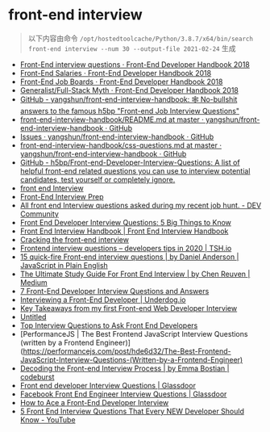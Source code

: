 
front-end interview
===================


> 以下内容由命令 `/opt/hostedtoolcache/Python/3.8.7/x64/bin/search front-end interview --num 30 --output-file 2021-02-24` 生成

- [Front-End interview questions · Front-End Developer Handbook 2018](https://frontendmasters.com/books/front-end-handbook/2018/practice/interview-q.html)
- [Front-End Salaries · Front-End Developer Handbook 2018](https://frontendmasters.com/books/front-end-handbook/2018/practice/salaries.html)
- [Front-End Job Boards · Front-End Developer Handbook 2018](https://frontendmasters.com/books/front-end-handbook/2018/practice/jobboards.html)
- [Generalist/Full-Stack Myth · Front-End Developer Handbook 2018](https://frontendmasters.com/books/front-end-handbook/2018/practice/myth.html)
- [GitHub - yangshun/front-end-interview-handbook: 🕸  No-bullshit answers to the famous h5bp "Front-end Job Interview Questions"](https://github.com/yangshun/front-end-interview-handbook)
- [front-end-interview-handbook/README.md at master · yangshun/front-end-interview-handbook · GitHub](https://github.com/yangshun/front-end-interview-handbook/blob/master/contents/en/README.md)
- [Issues · yangshun/front-end-interview-handbook · GitHub](https://github.com/yangshun/front-end-interview-handbook/issues)
- [front-end-interview-handbook/css-questions.md at master · yangshun/front-end-interview-handbook · GitHub](https://github.com/yangshun/front-end-interview-handbook/blob/master/contents/en/css-questions.md)
- [GitHub - h5bp/Front-end-Developer-Interview-Questions: A list of helpful front-end related questions you can use to interview potential candidates, test yourself or completely ignore.](https://github.com/h5bp/Front-end-Developer-Interview-Questions)
- [front end Interview](https://thatjsdude.com/interview/)
- [Front-End Interview Prep](https://www.udacity.com/course/front-end-interview-prep--ud250)
- [All front end Interview questions asked during my recent job hunt. - DEV Community](https://dev.to/devabhijeet/all-front-end-interview-questions-asked-during-my-recent-job-hunt-1kge)
- [Front End Developer Interview Questions: 5 Big Things to Know](https://insights.dice.com/2020/04/03/front-end-developer-interview-questions-5-big-things-know/)
- [Front End Interview Handbook | Front End Interview Handbook](https://yangshun.github.io/front-end-interview-handbook/)
- [Cracking the front-end interview](https://www.freecodecamp.org/news/cracking-the-front-end-interview-9a34cd46237/)
- [Frontend interview questions – developers tips in 2020 | TSH.io](https://tsh.io/blog/frontend-interview-questions/)
- [15 quick-fire Front-end interview questions | by Daniel Anderson | JavaScript in Plain English](https://js.plainenglish.io/15-quick-fire-front-end-interview-questions-bb4d83d0817c)
- [The Ultimate Study Guide For Front End Interview | by Chen Reuven | Medium](https://medium.com/@chen.reuven/the-ultimate-study-guide-for-front-end-interview-776fa3ead1b3)
- [7 Front-End Developer Interview Questions and Answers](https://www.indeed.com/hire/interview-questions/front-end-developer)
- [Interviewing a Front-End Developer | Underdog.io](https://underdog.io/blog/interviewing-a-front-end-developer)
- [Key Takeaways from my first Front-end Web Developer Interview](https://www.freecodecamp.org/news/key-takeaways-from-my-first-front-end-web-developer-interview-90baa9eff1af/)
- [Untitled](https://www.educative.io/track/ace-the-front-end-interview)
- [Top Interview Questions to Ask Front End Developers](https://business.linkedin.com/talent-solutions/resources/interviewing-talent/front-end-developer)
- [PerformanceJS | The Best Frontend JavaScript Interview Questions (written by a Frontend Engineer)](https://performancejs.com/post/hde6d32/The-Best-Frontend-JavaScript-Interview-Questions-(Written-by-a-Frontend-Engineer)
- [Decoding the Front-end Interview Process | by Emma Bostian | codeburst](https://codeburst.io/de-coding-the-front-end-development-interview-process-9601bc4c71e5)
- [Front end developer Interview Questions | Glassdoor](https://www.glassdoor.com/Interview/front-end-developer-interview-questions-SRCH_KO0,19.htm)
- [Facebook Front End Engineer Interview Questions | Glassdoor](https://www.glassdoor.com/Interview/Facebook-Front-End-Engineer-Interview-Questions-EI_IE40772.0,8_KO9,27.htm)
- [How to Ace a Front-End Developer Interview](https://html.com/resources/front-end-dev-interview/)
- [5 Front End Interview Questions That Every NEW Developer Should Know - YouTube](https://www.youtube.com/watch?v=z6cvj6cMIr0)
